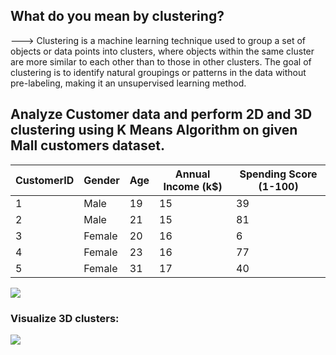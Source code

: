 ## What do you mean by clustering?
---> <span>Clustering is a machine learning technique used to group a set of objects or data points into clusters,
where objects within the same cluster are more similar to each other than to those in other clusters.
The goal of clustering is to identify natural groupings or patterns in the data without pre-labeling, 
making it an unsupervised learning method.</span>


## Analyze Customer data and perform 2D and 3D clustering using K Means Algorithm on given Mall customers dataset.

| CustomerID | Gender | Age | Annual Income (k$) | Spending Score (1-100) |
|------------|--------|-----|---------------------|-------------------------|
| 1          | Male   | 19  | 15                  | 39                      |
| 2          | Male   | 21  | 15                  | 81                      |
| 3          | Female | 20  | 16                  | 6                       |
| 4          | Female | 23  | 16                  | 77                      |
| 5          | Female | 31  | 17                  | 40                      |


<img src="https://github.com/user-attachments/assets/39673405-1101-475e-a028-8530af0745f8">

### Visualize 3D clusters:
<img src = "https://github.com/user-attachments/assets/fac4bcfd-9918-4044-a260-f5b2bb1d9755">
